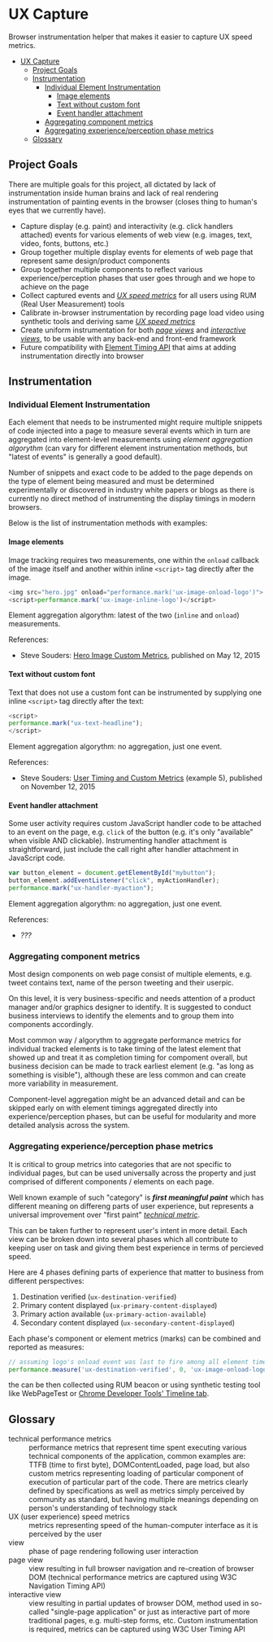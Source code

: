 # UX Capture
Browser instrumentation helper that makes it easier to capture UX speed metrics.

<!-- TOC depthFrom:1 depthTo:6 withLinks:1 updateOnSave:1 orderedList:0 -->

- [UX Capture](#ux-capture)
	- [Project Goals](#project-goals)
	- [Instrumentation](#instrumentation)
		- [Individual Element Instrumentation](#individual-element-instrumentation)
			- [Image elements](#image-elements)
			- [Text without custom font](#text-without-custom-font)
			- [Event handler attachment](#event-handler-attachment)
		- [Aggregating component metrics](#aggregating-component-metrics)
		- [Aggregating experience/perception phase metrics](#aggregating-experienceperception-phase-metrics)
	- [Glossary](#glossary)

<!-- /TOC -->

## Project Goals
There are multiple goals for this project, all dictated by lack of instrumentation inside human brains and lack of real rendering instrumentation of painting events in the browser (closes thing to human's eyes that we currently have).

* Capture display (e.g. paint) and interactivity (e.g. click handlers attached) events for various elements of web view (e.g. images, text, video, fonts, buttons, etc.)
* Group together multiple display events for elements of web page that represent same design/product components
* Group together multiple components to reflect various experience/perception phases that user goes through and we hope to achieve on the page
* Collect captured events and [_UX speed metrics_](#UX_speed_metrics "metrics representing speed of the human-computer interface as it is perceived by the user") for all users using RUM (Real User Measurement) tools
* Calibrate in-browser instrumentation by recording page load video using synthetic tools and deriving same [_UX speed metrics_](#UX_speed_metrics "metrics representing speed of the human-computer interface as it is perceived by the user")
* Create uniform instrumentation for both [_page views_](#page_view "view resulting in full browser navigation and re-creation of browser DOM") and [_interactive views_](#interactive_view "view resulting in partial updates of browser DOM"), to be usable with any back-end and front-end framework
* Future compatibility with [Element Timing API](https://github.com/w3c/charter-webperf/issues/30) that aims at adding instrumentation directly into browser

## Instrumentation

### Individual Element Instrumentation
Each element that needs to be instrumented might require multiple snippets of code injected into a page to measure several events which in turn are aggregated into element-level measurements using _element aggregation algorythm_ (can vary for different element instrumentation methods, but "latest of events" is generally a good default).

Number of snippets and exact code to be added to the page depends on the type of element being measured and must be determined experimentally or discovered in industry white papers or blogs as there is currently no direct method of instrumenting the display timings in modern browsers.

Below is the list of instrumentation methods with examples:

#### Image elements
Image tracking requires two measurements, one within the `onload` callback of the image itself and another within inline `<script>` tag directly after the image.
```javascript
<img src="hero.jpg" onload="performance.mark('ux-image-onload-logo')">
<script>performance.mark('ux-image-inline-logo')</script>
```
Element aggregation algorythm: latest of the two (`inline` and `onload`) measurements.

References:
* Steve Souders: [Hero Image Custom Metrics](https://www.stevesouders.com/blog/2015/05/12/hero-image-custom-metrics/), published on May 12, 2015

#### Text without custom font
Text that does not use a custom font can be instrumented by supplying one inline `<script>` tag directly after the text:
```javascript
<script>
performance.mark("ux-text-headline");
</script>
```
Element aggregation algorythm: no aggregation, just one event.

References:
* Steve Souders: [User Timing and Custom Metrics](https://speedcurve.com/blog/user-timing-and-custom-metrics/) (example 5), published on November 12, 2015

#### Event handler attachment
Some user activity requires custom JavaScript handler code to be attached to an event on the page, e.g. `click` of the button (e.g. it's only "available" when visible AND clickable). Instrumenting handler attachment is straightforward, just include the call right after handler attachment in JavaScript code.
```javascript
var button_element = document.getElementById("mybutton");
button_element.addEventListener("click", myActionHandler);
performance.mark("ux-handler-myaction");
```

Element aggregation algorythm: no aggregation, just one event.

References:
* _???_

### Aggregating component metrics
Most design components on web page consist of multiple elements, e.g. tweet contains text, name of the person tweeting and their userpic.

On this level, it is very business-specific and needs attention of a product manager and/or graphics designer to identify. It is suggested to conduct business interviews to identify the elements and to group them into components accordingly.

Most common way / algorythm to aggregate performance metrics for individual tracked elements is to take timing of the latest element that showed up and treat it as completion timing for compoment overall, but business decision can be made to track earliest element (e.g. "as long as something is visible"), although these are less common and can create more variability in measurement.

Component-level aggregation might be an advanced detail and can be skipped early on with element timings aggregated directly into experience/perception phases, but can be useful for modularity and more detailed analysis across the system.

### Aggregating experience/perception phase metrics
It is critical to group metrics into categories that are not specific to individual pages, but can be used universally across the property and just comprised of different components / elements on each page.

Well known example of such "category" is ___first meaningful paint___ which has different meaning on differeng parts of user experience, but represents a universal improvement over "first paint" [_technical metric_](#technical_performance_metrics "performance metrics that represent time spent executing various technical components of the application as opposed to metrics representing speed of the human-computer interface as it is perceived by the user").

This can be taken further to represent user's intent in more detail. Each view can be broken down into several phases which all contribute to keeping user on task and giving them best experience in terms of percieved speed.

Here are 4 phases defining parts of experience that matter to business from different perspectives:
1. Destination verified (`ux-destination-verified`)
2. Primary content displayed (`ux-primary-content-displayed`)
3. Primary action available (`ux-primary-action-available`)
4. Secondary content displayed (`ux-secondary-content-displayed`)

Each phase's component or element metrics (marks) can be combined and reported as measures:
```javascript
// assuming logo's onload event was last to fire among all element timers for this phase
performance.measure('ux-destination-verified', 0, 'ux-image-onload-logo');
```
the can be then collected using RUM beacon or using synthetic testing tool like WebPageTest or [Chrome Developer Tools' Timeline tab](https://twitter.com/igrigorik/status/690636030727159808).

## Glossary
<dl>
  <dt id="technical_performance_metrics">technical performance metrics</dt>
  <dd>performance metrics that represent time spent executing various technical components of the application, common examples are: TTFB (time to first byte), DOMContentLoaded, page load, but also custom metrics representing loading of particular component of execution of particular part of the code. There are metrics clearly defined by specifications as well as metrics simply perceived by community as standard, but having multiple meanings depending on person's understanding of technology stack</dd>

  <dt id="UX_speed_metrics">UX (user experience) speed metrics</dt>
  <dd>metrics representing speed of the human-computer interface as it is perceived by the user</dd>

  <dt>view</dt>
  <dd>phase of page rendering following user interaction</dd>

  <dt id="page_view">page view</dt>
  <dd>view resulting in full browser navigation and re-creation of browser DOM (technical performance metrics are captured using W3C Navigation Timing API)</dd>

  <dt id="interactive_view">interactive view</dt>
  <dd>view resulting in partial updates of browser DOM, method used in so-called "single-page application" or just as interactive part of more traditional pages, e.g. multi-step forms, etc. Custom instrumentation is required, metrics can be captured using W3C User Timing API</dd>

</dl>
